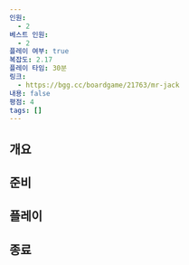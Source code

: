 ```yaml
---
인원:
  - 2
베스트 인원:
  - 2
플레이 여부: true
복잡도: 2.17
플레이 타임: 30분
링크:
  - https://bgg.cc/boardgame/21763/mr-jack
내용: false
평점: 4
tags: []
---
```

## 개요
## 준비
## 플레이
## 종료